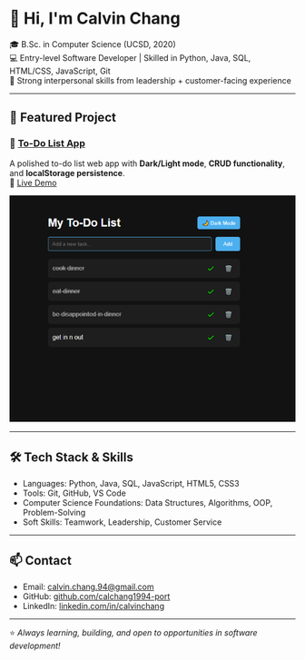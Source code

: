 # 👋 Hi, I'm Calvin Chang

🎓 B.Sc. in Computer Science (UCSD, 2020)  
💻 Entry-level Software Developer | Skilled in Python, Java, SQL, HTML/CSS, JavaScript, Git  
🌟 Strong interpersonal skills from leadership + customer-facing experience  

---

## 🚀 Featured Project

### 📝 [To-Do List App](https://github.com/calchang1994-port/todo-app)
A polished to-do list web app with **Dark/Light mode**, **CRUD functionality**, and **localStorage persistence**.  
🔗 [Live Demo](https://calchang1994-port.github.io/todo-app/)  

![To-Do App Screenshot](https://raw.githubusercontent.com/calchang1994-port/todo-app/main/screenshot.png)

---

## 🛠️ Tech Stack & Skills
- Languages: Python, Java, SQL, JavaScript, HTML5, CSS3  
- Tools: Git, GitHub, VS Code  
- Computer Science Foundations: Data Structures, Algorithms, OOP, Problem-Solving  
- Soft Skills: Teamwork, Leadership, Customer Service  

---

## 📫 Contact
- Email: [calvin.chang.94@gmail.com](mailto:calvin.chang.94@gmail.com)  
- GitHub: [github.com/calchang1994-port](https://github.com/calchang1994-port)  
- LinkedIn: [linkedin.com/in/calvinchang](https://linkedin.com/in/calvinchang)

---

⭐️ *Always learning, building, and open to opportunities in software development!*
